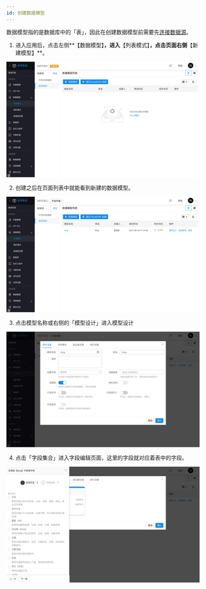 ```yaml
---
id: 创建数据模型
---
```


数据模型指的是数据库中的「表」，因此在创建数据模型前需要先[连接数据源](连接数据源.md)。

1. 进入应用后，点击左侧**【数据模型】**，进入**【列表模式】**，点击页面右侧**【新建模型】**。

![image.png](/img/快速入门/创建数据模型/create-model.png)

2. 创建之后在页面列表中就能看到新建的数据模型。

![image.png](/img/快速入门/创建数据模型/create-model-list.png)

3. 点击模型名称或右侧的「模型设计」进入模型设计

![image.png](/img/快速入门/创建数据模型/model-design.png)

4. 点击「字段集合」进入字段编辑页面，这里的字段就对应着表中的字段。

![image.png](/img/快速入门/创建数据模型/add-field.png)
